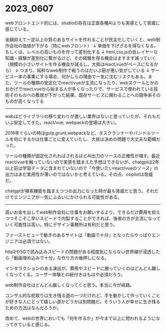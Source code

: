 # 2023_0607

webフロントエンド的には、studioの存在は正直各種AIよりも実感として脅威に感じている。

金額抑えて一定以上の質のあるサイトを作れることが民主化していくと、web制作会社の価値が下がる（特にwebフロント）
↓
単価を下げざるを得なくなる。もしくは、レベルの高いものを作って差別化する
↓
html,css,jsの低レイヤーな知識・経験が差別化に繋がるけど、その経験を得る機会はますます減っていく（規模の小さいサイトを作る機会が減るし、大抵はreact,vueがベースになるから）
↓
つまり、純粋なweb制作で戦うのはだいぶ筋が悪い気がしている
↓
サービス一本の事業にする場合、何かしらの理由で一気に沈むリスクもある。また、ツールの種類の安定化でreact/vueが主流になったり、webスクールとかのおかげでreact,vueから始まる人が多くなったりで、サービスで使われている技術そのものへの敷居が下がった結果、既存サービスに関わることへの競争率そのものが高くなってる

---

webほどライブラリの移り変わりが激しい業界はないと思っていたが、それもだいぶ安定してきた。react/vue, webpackの登場は大きい。

2016年ぐらいの時はgulp,grunt,webpackなど、タスクランナーやバンドルツールを何にするかは仕事ごとに変えていたし、大抵は決めの問題で大丈夫な範疇だった。

ツールの種類が固定化されればされるほどAI出力のソースの正確性が増す。最近react/vueを触っていないので実感を踏まえた予想はできないが、chatgptは2年以上前は学習データに含まれていないので「今使いたいreact/vueのソース」の出力はまだ実用性が薄いのではないかと考えている。その点、copilotは脅威だ。

chatgptが検索機能を踏まえつつの出力になった時が最も脅威だと思う。それだけでエンジニアが一気にふるいにかけられる可能性がある。

---

高いお金を出してweb制作会社に仕事をお願いするより、できるだけ費用を抑えつつそこそこ早いスピードで内製することができれば、後者の方が主流になっていく可能性は高い。特にデザイン事務所は有利だと思う。

ファーストビューで動きのあるサイトは「動画で十分」となったらやっぱりエンジニアは必須ではない。

http2や5Gで読み込みスピードの問題がある程度気にならない世界線が浸透したら「動画埋め込みで十分」な作り方の後押しになる。

インタラクションのある演出が、費用やスピードに勝っていくのはどんどん難しくなってくる。ユーザー体験との紐付きはもはや必須だろう。

web制作会社はどんどん厳しくなってくと思う。本当に今が岐路。

コンサル的な舵取りは生き残る道の一つだけれど、手を動かして作っていくことが好きな人にとって嬉しい道かどうかは別問題だ。そういう人が幸せに生き残るための方法はなんだろうか。

改めて、webの世界においても「何を作るか」が今まで以上に問われるようになってきていると感じる。